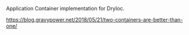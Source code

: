 Application Container implementation for DryIoc.

https://blog.gravypower.net/2018/05/21/two-containers-are-better-than-one/
